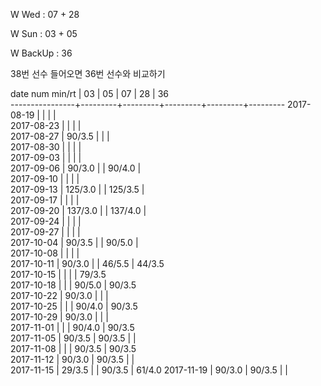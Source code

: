 W Wed      : 07 + 28

W Sun      : 03 + 05

W BackUp   : 36

38번 선수 들어오면 36번 선수와 비교하기

date num min/rt |    03   |    05   |    07   |    28   |    36   
----------------+---------+---------+---------+---------+---------
2017-08-19      |         |         |         |                 
2017-08-23      |         |         |         |                 
2017-08-27      |  90/3.5 |         |         |                 
2017-08-30      |         |         |         |                 
2017-09-03      |         |         |         |                 
2017-09-06      |  90/3.0 |         |  90/4.0 |                 
2017-09-10      |         |         |         |                 
2017-09-13      | 125/3.0 |         | 125/3.5 |                 
2017-09-17      |         |         |         |                 
2017-09-20      | 137/3.0 |         | 137/4.0 |                 
2017-09-24      |         |         |         |                 
2017-09-27      |         |         |         |                 
2017-10-04      |  90/3.5 |         |  90/5.0 |                 
2017-10-08      |         |         |         |                 
2017-10-11      |  90/3.0 |         |  46/5.5 |  44/3.5         
2017-10-15      |         |         |         |  79/3.5         
2017-10-18      |         |         |  90/5.0 |  90/3.5         
2017-10-22      |  90/3.0 |         |         |                 
2017-10-25      |         |         |  90/4.0 |  90/3.5         
2017-10-29      |  90/3.0 |         |         |                 
2017-11-01      |         |         |  90/4.0 |  90/3.5         
2017-11-05      |  90/3.5 |  90/3.5 |         |                 
2017-11-08      |         |         |  90/3.5 |  90/3.5         
2017-11-12      |  90/3.0 |  90/3.5 |         |                 
2017-11-15      |  29/3.5 |         |  90/3.5 |  61/4.0
2017-11-19      |  90/3.0 |  90/3.5 |         |        

